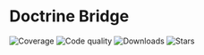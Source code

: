 # Doctrine Bridge

![Coverage](https://img.shields.io/scrutinizer/coverage/g/sunrise-studio-development/doctrine-bridge?style=social)
![Code quality](https://img.shields.io/scrutinizer/quality/g/sunrise-studio-development/doctrine-bridge?style=social)
![Downloads](https://img.shields.io/packagist/dt/sunrise-studio/doctrine-bridge?style=social)
![Stars](https://img.shields.io/github/stars/sunrise-studio-development/doctrine-bridge?style=social)
